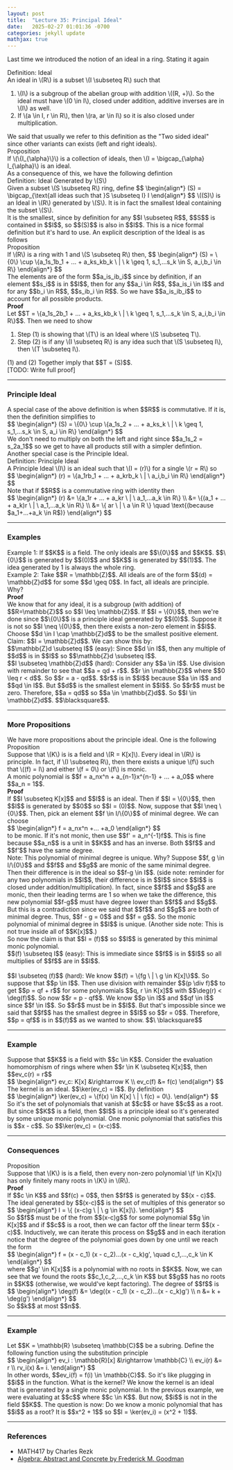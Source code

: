 ```yaml
---
layout: post
title:  "Lecture 35: Principal Ideal"
date:   2025-02-27 01:01:36 -0700
categories: jekyll update
mathjax: true
---
```

Last time we introduced the notion of an ideal in a ring. Stating it again
<br>
<!----------------------------------------------------------------------------->
<div class="mintheaderdiv">
Definition: Ideal
</div>
<div class="mintbodydiv">
An ideal in \(R\) is a subset \(I \subseteq R\) such that
<ol>
	<li>\(I\) is a subgroup of the abelian group with addition \((R, +)\). So the ideal must have \(0 \in I\), closed under addition, additive inverses are in \(I\) as well.</li>
	<li>If \(a \in I, r \in R\), then \(ra, ar \in I\) so it is also closed under multiplication.</li>
</ol>
</div>
We said that usually we refer to this definition as the "Two sided ideal" since other variants can exists (left and right ideals).
<br>
<!----------------------------------------------------------------------------->
<div class="peachheaderdiv">
Proposition
</div>
<div class="peachbodydiv">
If \(\{I_{\alpha}\}\) is a collection of ideals, then \(I = \bigcap_{\alpha} I_{\alpha}\) is an ideal. 
</div>
As a consequence of this, we have the following defintion
<br>
<!----------------------------------------------------------------------------->
<div class="mintheaderdiv">
Definition: Ideal Generated by \(S\)
</div>
<div class="mintbodydiv">
Given a subset \(S \subseteq R\) ring, define 
$$
\begin{align*}
(S) = \bigcap_{\text{all ideas such that }S \subseteq I} I
\end{align*}
$$
\((S)\) is an Ideal in \(R\) generated by \(S\). It is in fact the smallest Ideal containing the subset \(S\).
</div>
It is the smallest, since by definition for any $$I \subseteq R$$, $$S$$ is contained in $$I$$, so $$(S)$$ is also in $$I$$. This is a nice formal definition but it's hard to use. An explicit description of the Ideal is as follows
<br>
<!----------------------------------------------------------------------------->
<div class="peachheaderdiv">
Proposition
</div>
<div class="peachbodydiv">
If \(R\) is a ring with 1 and \(S \subseteq R\) then,
$$
\begin{align*}
(S) = \{0\} \cup \{a_1s_1b_1 + ... + a_ks_kb_k \ | \ k \geq 1, s_1,...s_k \in S, a_i,b_i \in R\}
\end{align*}
$$
</div>
The elements are of the form $$a_is_ib_i$$ since by definition, if an element $$s_i$$ is in $$I$$, then for any $$a_i \in R$$, $$a_is_i \in I$$ and for any $$b_i \in R$$, $$s_ib_i \in R$$. So we have $$a_is_ib_i$$ to account for all possible products.
<br>
<b>Proof</b>
<br>
Let $$T = \{a_1s_2b_1 + ... + a_ks_kb_k \ | \ k \geq 1, s_1,...s_k \in S, a_i,b_i \in R\}$$. Then we need to show
<ol>
<li>Step (1) is showing that \(T\) is an Ideal where \(S \subseteq T\).</li>
<li>Step (2) is if any \(I \subseteq R\) is any idea such that \(S \subseteq I\), then \(T \subseteq I\).</li>
</ol>
(1) and (2) Together imply that $$T = (S)$$. <br>
[TODO: Write full proof]
<hr>

<!------------------------------------------------------------------------->
<h3>Principle Ideal</h3>
A special case of the above definition is when $$R$$ is commutative. If it is, then the definition simplifies to
<div>
$$
\begin{align*}
(S) = \{0\} \cup \{a_1s_2 + ... + a_ks_k \ | \ k \geq 1, s_1,...s_k \in S, a_i \in R\}
\end{align*}
$$
</div>
We don't need to multiply on both the left and right since $$a_1s_2 = s_2a_1$$ so we get to have all products still with a simpler defintion.
<br>
Another special case is the Principle Ideal.
<br>
<!----------------------------------------------------------------------------->
<div class="mintheaderdiv">
Definition: Principle Ideal
</div>
<div class="mintbodydiv">
A Principle Ideal \(I\) is an ideal such that \(I = (r)\) for a single \(r = R\) so
$$
\begin{align*}
(r) = \{a_1rb_1 + ... + a_krb_k \ | \  a_i,b_i \in R\}
\end{align*}
$$
</div>
Note that if $$R$$ is a commutative ring with identity then
<div>
$$
\begin{align*}
(r) &= \{a_1r + ... + a_kr \ | \  a_1,...a_k \in R\} \\
    &= \{(a_1 + ... + a_k)r \ | \  a_1,...a_k \in R\} \\
	&= \{ ar \ | \ a \in R \} \quad \text{(because $a_1+...+a_k \in R$)}
\end{align*}
$$
</div>
<hr>

<!------------------------------------------------------------------------->
<h3>Examples</h3>
Example 1: If $$K$$ is a field. The only ideals are $$\{0\}$$ and $$K$$. $$\{0\}$$ is generated by $$(0)$$ and $$K$$ is generated by $$(1)$$. The idea generated by 1 is always the whole ring.
<br>
Example 2: Take $$R = \mathbb{Z}$$. All ideals are of the form $$(d) = \mathbb{Z}d$$ for some $$d \geq 0$$. In fact, all ideals are principle. Why? 
<br>
<b>Proof</b>
<br>
We know that for any ideal, it is a subgroup (with addition) of $$R=\mathbb{Z}$$ so $$I \leq \mathbb{Z}$$. If $$I = \{0\}$$, then we're done since $$\{0\}$$ is a principle ideal generated by $$(0)$$. Suppose it is not so $$I \neq \{0\}$$, then there exists a non-zero element in $$I$$. Choose $$d \in I \cap \mathbb{Z}d$$ to be the smallest positive element. 
<br>
Claim: $$I = \mathbb{Z}d$$. We can show this by:
<br>
$$\mathbb{Z}d \subseteq I$$ (easy): Since $$d \in I$$, then any multiple of $$d$$ is in $$I$$ so $$\mathbb{Z}d \subseteq I$$.
<br>
$$I \subseteq \mathbb{Z}d$$ (hard): Consider any $$a \in I$$. Use division with remainder to see that $$a = qd + r$$. $$r \in \mathbb{Z}$$ where $$0 \leq r < d$$. So $$r = a - qd$$. $$r$$ is in $$I$$ because $$a \in I$$ and $$qd \in I$$. But $$d$$ is the smallest element in $$I$$. So $$r$$ must be zero. Therefore, $$a = qd$$ so $$a \in \mathbb{Z}d$$. So $$I \in \mathbb{Z}d$$. $$\blacksquare$$. 
<hr>

<!------------------------------------------------------------------------->
<h3>More Propositions</h3>
We have more propositions about the principle ideal. One is the following
<br>
<!----------------------------------------------------------------------------->
<div class="peachheaderdiv">
Proposition
</div>
<div class="peachbodydiv">
Suppose that \(K\) is is a field and \(R = K[x]\). Every ideal in \(R\) is principle. In fact, if \(I \subseteq R\), then there exists a unique \(f\) such that \((f) = I\) and either \(f = 0\) or \(f\) is monic.
</div>
A monic polynomial is $$f = a_nx^n + a_{n-1}x^{n-1} + ... + a_0$$ where $$a_n = 1$$.
<br>
<b>Proof</b>
<br>
If $$I \subseteq K[x]$$ and $$I$$ is an ideal. Then if $$I = \{0\}$$, then $$I$$ is generated by $$0$$ so $$I = (0)$$. Now, suppose that $$I \neq \{0\}$$. Then, pick an element $$f \in I/\{0\}$$ of minimal degree. We can choose 
<div>
$$
\begin{align*}
f = a_nx^n +... +a_0
\end{align*}
$$
</div>
to be monic. If it's not monic, then use $$f' = a_n^{-1}f$$. This is fine because $$a_n$$ is a unit in $$K$$ and has an inverse. Both $$f$$ and $$f'$$ have the same degree. 
<br>
Note: This polynomial of minimal degree is unique. Why? Suppose $$f, g \in I/\{0\}$$ and $$f$$ and $$g$$ are monic of the same minimal degree. Then their difference is in the ideal so $$f-g \in I$$. (side note: reminder for any two polynomials in $$I$$, their difference is in $$I$$ since $$I$$ is closed under addition/multiplication). In fact, since $$f$$ and $$g$$ are monic, then their leading terms are 1 so when we take the difference, this new polynomial $$f-g$$ must have degree lower than $$f$$ and $$g$$. But this is a contradiction since we said that $$f$$ and $$g$$ are both of minimal degree. Thus, $$f - g = 0$$ and $$f = g$$. So the monic polynomial of minimal degree in $$I$$ is unique. (Another side note: This is not true inside all of $$K[x]$$.)
<br>
So now the claim is that $$I = (f)$$ so $$I$$ is generated by this minimal monic polynomial. <br>
$$(f) \subseteq I$$ (easy): This is immediate since $$f$$ is in $$I$$ so all multiplies of $$f$$ are in $$I$$.<br><br>
$$I \subseteq (f)$$ (hard): We know $$(f) = \{fg \ | \ g \in K[x]\}$$. So suppose that $$p \in I$$. Then use division with remainder $$(p \div f)$$ to get $$p = qf + r$$ for some polynomials $$q, r \in K[x]$$ with $$\deg(r) < \deg(f)$$. So now $$r = p - qf$$. We know $$p \in I$$ and $$qf \in I$$ since $$f \in I$$. So $$r$$ must be in $$I$$. But that's impossible since we said that $$f$$ has the smallest degree in $$I$$ so $$r = 0$$. Therefore, $$p = qf$$ is in $$(f)$$ as we wanted to show. $$\ \blacksquare$$
<hr>

<!------------------------------------------------------------------------->
<h3>Example</h3>
Suppose that $$K$$ is a field with $$c \in K$$. Consider the evaluation homomorphism of rings where when $$r \in K \subseteq K[x]$$, then $$ev_c(r) = r$$
<div>
$$
\begin{align*}
ev_c: K[x] &\rightarrow K \\
      ev_c(f) &= f(c)
\end{align*}
$$
</div>
The kernel is an ideal. $$\ker(ev_c) = I$$. By definition
<div>
$$
\begin{align*}
\ker(ev_c) = \{f(x) \in K[x] \ | \ f(c) = 0\}.
\end{align*}
$$
</div>
So it's the set of polynomials that vanish at $$c$$ or have $$c$$ as a root. But since $$K$$ is a field, then $$I$$ is a principle ideal so it's generated by some unique monic polynomial. One monic polynomial that satisfies this is $$x - c$$. So $$\ker(ev_c) = (x-c)$$. 
<hr>

<!------------------------------------------------------------------------->
<h3>Consequences</h3>
<!----------------------------------------------------------------------------->
<div class="peachheaderdiv">
Proposition
</div>
<div class="peachbodydiv">
Suppose that \(K\) is is a field, then every non-zero polynomial \(f \in K[x]\) has only finitely many roots in \(K\) in \(R\).
</div>
<b>Proof</b>
<br>
If $$c \in K$$ and $$f(c) = 0$$, then $$f$$ is generated by $$(x - c)$$. The ideal generated by $$(x-c)$$ is the set of multiples of this generator so
<div>
$$
\begin{align*}
I = \{ (x-c)g \ | \ g \in K[x]\}.
\end{align*}
$$
</div>
So $$f$$ must be of the from $$(x-c)g$$ for some polynomial $$g \in K[x]$$ and if $$c$$ is a root, then we can factor off the linear term $$(x - c)$$. Inductively, we can iterate this process on $$g$$ and in each iteration notice that the degree of the polynomial goes down by one until we reach the form
<div>
$$
\begin{align*}
f = (x - c_1) (x - c_2)...(x - c_k)g', \quad c_1,...,c_k \in K
\end{align*}
$$
</div>
where $$g' \in K[x]$$ is a polynomial with no roots in $$K$$. Now, we can see that we found the roots $$c_1,c_2,...,c_k \in K$$ but $$g$$ has no roots in $$K$$ (otherwise, we would've kept factoring). The degree of $$f$$ is 
<div>
$$
\begin{align*}
\deg(f) &= \deg((x - c_1) (x - c_2)...(x - c_k)g') \\
n &= k + \deg(g')
\end{align*}
$$
</div>
So $$k$$ at most $$n$$. 
<hr>

<!------------------------------------------------------------------------->
<h3>Example</h3>
Let $$K = \mathbb{R} \subseteq \mathbb{C}$$ be a subring. Define the following function using the substitution principle
<div>
$$
\begin{align*}
ev_i : \mathbb{R}[x] &\rightarrow \mathbb{C} \\
               ev_i(r) &= r \\
			   rv_i(x) &= i.
\end{align*}
$$
</div>
In other words, $$ev_i(f) = f(i) \in \mathbb{C}$$. So it's like plugging in $$i$$ in the function. What is the kernel? We know the kernel is an ideal that is generated by a single monic polynomial. In the previous example, we were evaluating at $$c$$ where $$c \in K$$. But now, $$i$$ is not in the field $$K$$. The question is now: Do we know a monic polynomial that has $$i$$ as a root? It is $$x^2 + 1$$ so $$I = \ker(ev_i) = (x^2 + 1)$$.
<hr>

<!------------------------------------------------------------------------->
<h3>References</h3>
<ul>
	<li>MATH417 by Charles Rezk</li>
	<li><a href="https://homepage.divms.uiowa.edu/~goodman/algebrabook.dir/algebrabook.html">Algebra: Abstract and Concrete by Frederick M. Goodman</a></li>
</ul>























